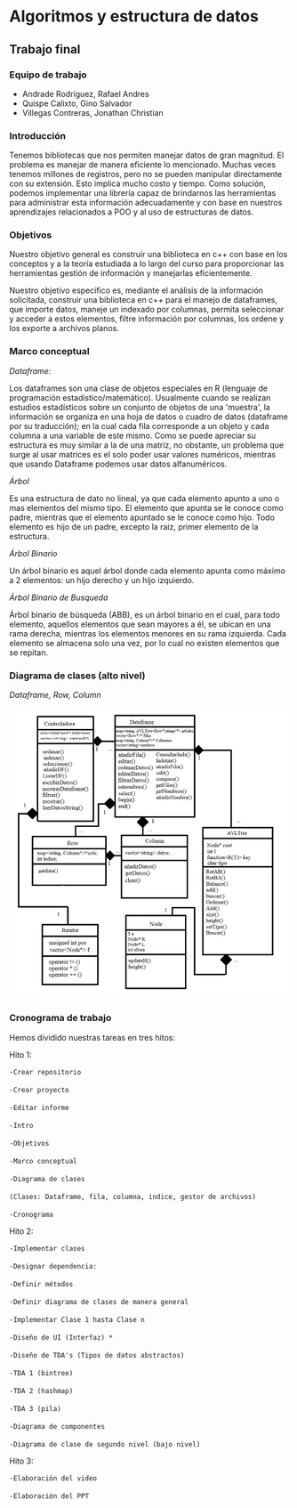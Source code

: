 Algoritmos y estructura de datos
================================

Trabajo final
-------------

### Equipo de trabajo
* Andrade Rodríguez, Rafael Andres
* Quispe Calixto, Gino Salvador 
* Villegas Contreras, Jonathan Christian

### Introducción

Tenemos bibliotecas que nos permiten manejar datos de gran magnitud. El problema es manejar de manera eficiente lo mencionado. Muchas veces tenemos millones de registros, pero no se pueden manipular directamente con su extensión. Esto implica mucho costo y tiempo. Como solución, podemos implementar una librería capaz de brindarnos las herramientas para administrar esta información adecuadamente y con base en nuestros aprendizajes relacionados a POO y al uso de estructuras de datos.

### Objetivos

Nuestro objetivo general es construir una biblioteca en c++ con base en los conceptos y a la teoría estudiada a lo largo del curso para proporcionar las herramientas gestión de información y manejarlas eficientemente.

Nuestro objetivo específico es, mediante el análisis de la información solicitada, construir una biblioteca en c++ para el manejo de dataframes, que importe datos, maneje un indexado por columnas, permita seleccionar y acceder a estos elementos, filtre información por columnas, los ordene y los exporte a archivos planos.

### Marco conceptual

_Dataframe:_

Los dataframes son una clase de objetos especiales en R (lenguaje de programación estadístico/matemático). Usualmente cuando se realizan estudios estadísticos sobre un conjunto de objetos de una 'muestra', la información se organiza en una hoja de datos o cuadro de datos (dataframe por su traducción); en la cual cada fila corresponde a un objeto y cada columna a una variable de este mismo. 
Como se puede apreciar su estructura es muy similar a la de una matriz, no obstante, un problema que surge al usar matrices es el solo poder usar valores numéricos, mientras que usando Dataframe podemos usar datos alfanuméricos.

_Árbol_

Es una estructura de dato no lineal, ya que cada elemento apunto a uno o mas elementos del mismo tipo. El elemento que apunta se le conoce como padre, mientras que el elemento apuntado se le conoce como hijo. Todo elemento es hijo de un padre, excepto la raiz, primer elemento de la estructura.

_Árbol Binario_

Un árbol binario es aquel árbol donde cada elemento apunta como máximo a 2 elementos: un hijo derecho y un hijo izquierdo. 

_Árbol Binario de Busqueda_

Árbol binario de búsqueda (ABB), es un árbol binario en el cual, para todo elemento, aquellos elementos que sean mayores a él, se ubican en una rama derecha, mientras los elementos menores en su rama izquierda. Cada elemento se almacena solo una vez, por lo cual no existen elementos que se repitan. 

### Diagrama de clases (alto nivel)

_Dataframe, Row, Column_

![Diagrama de Clases](FDS1/diagramadeclases.png)

### Cronograma de trabajo

Hemos dividido nuestras tareas en tres hitos: 

Hito 1: 

    -Crear repositorio

    -Crear proyecto

    -Editar informe

    -Intro

    -Objetivos

    -Marco conceptual

    -Diagrama de clases

    (Clases: Dataframe, fila, columna, indice, gestor de archivos)

    -Cronograma


Hito 2:

    -Implementar clases

    -Designar dependencia: 

    -Definir métodos
    
    -Definir diagrama de clases de manera general
    
    -Implementar Clase 1 hasta Clase n

    -Diseño de UI (Interfaz) *

    -Diseño de TDA's (Tipos de datos abstractos)

    -TDA 1 (bintree)
    
    -TDA 2 (hashmap)
    
    -TDA 3 (pila)
    
    -Diagrama de componentes

    -Diagrama de clase de segundo nivel (bajo nivel)


Hito 3:

    -Elaboración del video

    -Elaboración del PPT


